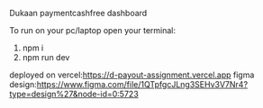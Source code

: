 Dukaan paymentcashfree dashboard

To run on your pc/laptop
open your terminal:
1. npm i
2. npm run dev

deployed on vercel:https://d-payout-assignment.vercel.app
figma design:https://www.figma.com/file/1QTpfgcJLng3SEHv3V7Nr4?type=design%27&node-id=0:5723
